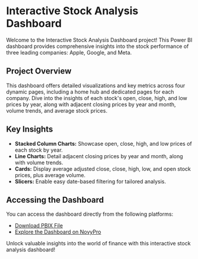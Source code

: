# Interactive Stock Analysis Dashboard

Welcome to the Interactive Stock Analysis Dashboard project! This Power BI dashboard provides comprehensive insights into the stock performance of three leading companies: Apple, Google, and Meta.

## Project Overview

This dashboard offers detailed visualizations and key metrics across four dynamic pages, including a home hub and dedicated pages for each company. Dive into the insights of each stock's open, close, high, and low prices by year, along with adjacent closing prices by year and month, volume trends, and average stock prices.

## Key Insights

- **Stacked Column Charts:** Showcase open, close, high, and low prices of each stock by year.
- **Line Charts:** Detail adjacent closing prices by year and month, along with volume trends.
- **Cards:** Display average adjusted close, close, high, low, and open stock prices, plus average volume.
- **Slicers:** Enable easy date-based filtering for tailored analysis.

## Accessing the Dashboard

You can access the dashboard directly from the following platforms:

- [Download PBIX File](https://lnkd.in/gZU-eXiW)
- [Explore the Dashboard on NovyPro](https://lnkd.in/grc6yewG)

Unlock valuable insights into the world of finance with this interactive stock analysis dashboard!
